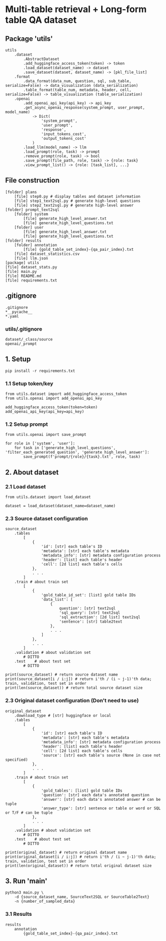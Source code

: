 # Multi-table retrieval + Long-form table QA dataset

## Package 'utils'

    utils
        .dataset
            .AbstractDataset
            .add_huggingface_access_token(token) -> token
            .load_dataset(dataset_name) -> dataset
            .save_dataset(dataset, dataset_name) -> [pkl_file_list]
        .format
            .data_format(data_num, question, sql, sub_table, serialize=False) -> data_visualization (data_serialization)
            .table_format(table_num, metadata, header, cell, serialize=False) -> table_visualization (table_serialization)
        .openai
            .add_openai_api_key(api_key) -> api_key
            .get_async_openai_response(system_prompt, user_prompt, model_name)
                -> Dict(
                    'system_prompt',
                    'user_prompt',
                    'response',
                    'input_tokens_cost',
                    'output_tokens_cost'
                )
            .load_llm(model_name) -> llm
            .load_prompt(role, task) -> prompt
            .remove_prompt(role, task) -> bool
            .save_prompt(file_path, role, task) -> {role: task}
            .view_prompt_list() -> {role: [task_list], ...}

## File construction

    [folder] plans
        [file] step0.py # display tables and dataset information
        [file] step1_text2sql.py # generate high-level questions
        [file] step2_text2sql.py # generate high-level answer
    [folder] prompt_text2sql
        [folder] system
            [file] generate_high_level_answer.txt
            [file] generate_high_level_questions.txt
        [folder] user
            [file] generate_high_level_answer.txt
            [file] generate_high_level_questions.txt
    [folder] results
        [folder] annotation
            [file] {gold_table_set_index}-{qa_pair_index}.txt
        [file] dataset_statistics.csv
        [file] llm.json
    [package] utils
    [file] dataset_stats.py
    [file] main.py
    [file] README.md
    [file] requirements.txt

## .gitignore

    .gitignore
    *__pycache__
    *.yaml

### utils/.gitignore

    dataset/_class/source
    openai/_prompt

## 1. Setup

    pip install -r requirements.txt

### 1.1 Setup token/key

    from utils.dataset import add_huggingface_access_token
    from utils.openai import add_openai_api_key

    add_huggingface_access_token(token=token)
    add_openai_api_key(api_key=api_key)

### 1.2 Setup prompt

    from utils.openai import save_prompt

    for role in ['system', 'user']:
        for task in ['generate_high_level_questions', 'filter_each_generated_question', 'generate_high_level_answer']:
            save_prompt(f'prompt/{role}/{task}.txt', role, task)

## 2. About dataset

### 2.1 Load dataset

    from utils.dataset import load_dataset

    dataset = load_dataset(dataset_name=dataset_name)

### 2.3 Source dataset configuration

    source_dataset
        .tables
            [
                {
                    'id': [str] each table's ID
                    'metadata': [str] each table's metadata
                    'metadata_info': [str] metadata configuration process
                    'header': [list] each table's header
                    'cell': [2d list] each table's cells
                },
                . . .
            ]
        .train # about train set
            [
                {
                    'gold_table_id_set': [list] gold table IDs
                    'data_list': [
                        {
                            question': [str] text2sql
                            'sql_query': [str] text2sql
                            'sql_extraction': [2d list] text2sql
                            'sentence': [str] table2text
                        },
                        . . .
                    ]
                },
                . . .
            ]
        .validation # about validation set
            # DITTO
        .test    # about test set
            # DITTO
    
    print(source_dataset) # return source dataset name
    print(source_dataset[i / i:j]) # return i'th / (i ~ j-1)'th data; train, validation, test set in order
    print(len(source_dataset)) # return total source dataset size


### 2.3 Original dataset configuration (Don't need to use)

    original_dataset
        .download_type # [str] huggingface or local
        .tables
            [
                {
                    'id': [str] each table's ID
                    'metadata': [str] each table's metadata
                    'metadata_info': [str] metadata configuration process
                    'header': [list] each table's header
                    'cell': [2d list] each table's cells
                    'source': [str] each table's source (None in case not specified)
                },
                . . .
            ]
        .train # about train set
            [
                {
                    'gold_tables': [list] gold table IDs
                    'question': [str] each data's annotated question
                    'answer': [str] each data's annotated answer # can be tuple
                    'answer_type': [str] sentence or table or word or SQL or T/F # can be tuple
                },
                . . .
            ]
        .validation # about validation set
            # DITTO
        .test    # about test set
            # DITTO

    print(original_dataset) # return original dataset name
    print(original_dataset[i / i:j]) # return i'th / (i ~ j-1)'th data; train, validation, test set in order
    print(len(original_dataset)) # return total original dataset size

## 3. Run 'main'

    python3 main.py \
        -d {source_dataset_name, SourceText2SQL or SourceTable2Text}
        -n {number_of_sampled_data}

### 3.1 Results

    results
        annotation
            {gold_table_set_index}-{qa_pair_index}.txt
